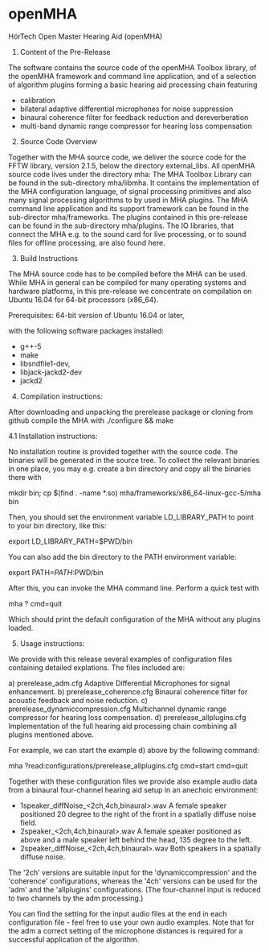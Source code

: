 # openMHA

HörTech Open Master Hearing Aid (openMHA) 

1. Content of the Pre-Release 

The software contains the source code of the openMHA Toolbox library, of the 
openMHA framework and command line application, and of a selection of algorithm 
plugins forming a basic hearing aid processing chain featuring
- calibration
- bilateral adaptive differential microphones for noise suppression
- binaural coherence filter for feedback reduction and dereverberation
- multi-band dynamic range compressor for hearing loss compensation


2. Source Code Overview 

Together with the MHA source code, we deliver the source code for the FFTW 
library, version 2.1.5, below the directory external_libs.
All openMHA source code lives under the directory mha: The MHA Toolbox
Library can be found in the sub-directory mha/libmha. It contains the
implementation of the MHA configuration language, of signal processing
primitives and also many signal processing algorithms to by used in MHA
plugins. The MHA command line application and its support framework 
can be found in the sub-director mha/frameworks. The plugins contained in this 
pre-release can be found in the sub-directory mha/plugins. The IO libraries, 
that connect the MHA e.g. to the sound card for live processing, or to sound 
files for offline processing, are also found here. 


3. Build Instructions 

The MHA source code has to be compiled before the MHA can be used. While MHA in 
general can be compiled for many operating systems and hardware platforms, in 
this pre-release we concentrate on compilation on Ubuntu 16.04 for 64-bit 
processors (x86_64). 

Prerequisites: 
64-bit version of Ubuntu 16.04 or later, 

with the following software packages installed: 
- g++-5 
- make 
- libsndfile1-dev, 
- libjack-jackd2-dev
- jackd2 


4. Compilation instructions: 

After downloading and unpacking the prerelease package or cloning from github
compile the MHA with ./configure && make

4.1 Installation instructions: 

No installation routine is provided together with the source code. The binaries 
will be generated in the source tree. To collect the relevant binaries in one 
place, you may e.g. create a bin directory and copy all the binaries there with 

mkdir bin; cp $(find . -name *.so) mha/frameworks/x86_64-linux-gcc-5/mha bin 

Then, you should set the environment variable LD_LIBRARY_PATH to point to your 
bin directory, like this: 

export LD_LIBRARY_PATH=$PWD/bin 

You can also add the bin directory to the PATH environment variable: 

export PATH=$PATH:$PWD/bin 

After this, you can invoke the MHA command line. Perform a quick test with 

mha ? cmd=quit 

Which should print the default configuration of the MHA without any plugins 
loaded. 


5. Usage instructions: 

We provide with this release several examples of configuration files containing 
detailed explations. The files included are: 

a) prerelease_adm.cfg
	Adaptive Differential Microphones for signal enhancement. 
b) prerelease_coherence.cfg
	Binaural coherence filter for acoustic feedback and noise reduction. 
c) prerelease_dynamiccompression.cfg
	Multichannel dynamic range compressor for hearing loss compensation. 
d) prerelease_allplugins.cfg 
	Implementation of the full hearing aid processing chain combining all 
	plugins mentioned above. 

For example, we can start the example d) above by the following command: 

mha ?read:configurations/prerelease_allplugins.cfg cmd=start cmd=quit 

Together with these configuration files we provide also example audio data from 
a binaural four-channel hearing aid setup in an anechoic environment:

- 1speaker_diffNoise_<2ch,4ch,binaural>.wav
	A female speaker positioned 20 degree to the right of the front in a 
	spatially diffuse noise field.
- 2speaker_<2ch,4ch,binaural>.wav
	A female speaker positioned as above and a male speaker left behind the 
	head, 135 degree to the left.
- 2speaker_diffNoise_<2ch,4ch,binaural>.wav
	Both speakers in a spatially diffuse noise. 
	
The '2ch' versions are suitable input for the 'dynamiccompression' and the
'coherence' configurations, whereas the '4ch' versions can be used for the 'adm'
and the 'allplugins' configurations. (The four-channel input is reduced to two
channels by the adm processing.)

You can find the setting for the input audio files at the end in each 
configuration file - feel free to use your own audio examples. Note that for the 
adm a correct setting of the microphone distances is required for a successful
application of the algorithm.

